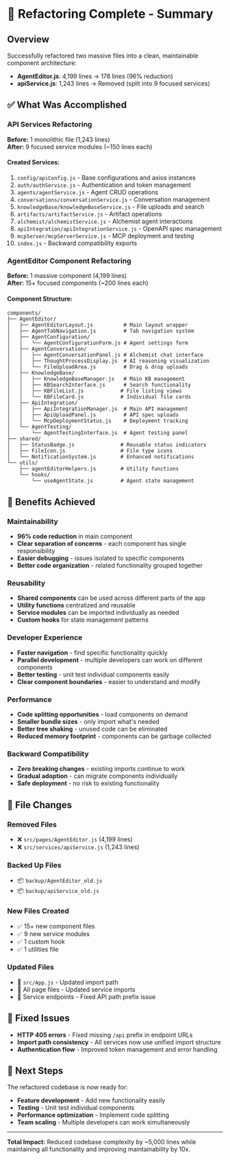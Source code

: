 # 🎉 Refactoring Complete - Summary

## Overview
Successfully refactored two massive files into a clean, maintainable component architecture:

- **AgentEditor.js**: 4,199 lines → 178 lines (96% reduction)
- **apiService.js**: 1,243 lines → Removed (split into 9 focused services)

## ✅ What Was Accomplished

### API Services Refactoring
**Before:** 1 monolithic file (1,243 lines)  
**After:** 9 focused service modules (~150 lines each)

#### Created Services:
1. `config/apiConfig.js` - Base configurations and axios instances
2. `auth/authService.js` - Authentication and token management  
3. `agents/agentService.js` - Agent CRUD operations
4. `conversations/conversationService.js` - Conversation management
5. `knowledgeBase/knowledgeBaseService.js` - File uploads and search
6. `artifacts/artifactService.js` - Artifact operations
7. `alchemist/alchemistService.js` - Alchemist agent interactions
8. `apiIntegration/apiIntegrationService.js` - OpenAPI spec management
9. `mcpServer/mcpServerService.js` - MCP deployment and testing
10. `index.js` - Backward compatibility exports

### AgentEditor Component Refactoring
**Before:** 1 massive component (4,199 lines)  
**After:** 15+ focused components (~200 lines each)

#### Component Structure:
```
components/
├── AgentEditor/
│   ├── AgentEditorLayout.js          # Main layout wrapper
│   ├── AgentTabNavigation.js         # Tab navigation system
│   ├── AgentConfiguration/
│   │   └── AgentConfigurationForm.js # Agent settings form
│   ├── AgentConversation/
│   │   ├── AgentConversationPanel.js # Alchemist chat interface
│   │   ├── ThoughtProcessDisplay.js  # AI reasoning visualization
│   │   └── FileUploadArea.js         # Drag & drop uploads
│   ├── KnowledgeBase/
│   │   ├── KnowledgeBaseManager.js   # Main KB management
│   │   ├── KBSearchInterface.js      # Search functionality
│   │   ├── KBFileList.js            # File listing views
│   │   └── KBFileCard.js            # Individual file cards
│   ├── ApiIntegration/
│   │   ├── ApiIntegrationManager.js  # Main API management
│   │   ├── ApiUploadPanel.js         # API spec uploads
│   │   └── McpDeploymentStatus.js    # Deployment tracking
│   └── AgentTesting/
│       └── AgentTestingInterface.js  # Agent testing panel
├── shared/
│   ├── StatusBadge.js               # Reusable status indicators
│   ├── FileIcon.js                  # File type icons
│   └── NotificationSystem.js        # Enhanced notifications
└── utils/
    ├── agentEditorHelpers.js        # Utility functions
    └── hooks/
        └── useAgentState.js         # Agent state management
```

## 🚀 Benefits Achieved

### Maintainability
- **96% code reduction** in main component
- **Clear separation of concerns** - each component has single responsibility
- **Easier debugging** - issues isolated to specific components
- **Better code organization** - related functionality grouped together

### Reusability  
- **Shared components** can be used across different parts of the app
- **Utility functions** centralized and reusable
- **Service modules** can be imported individually as needed
- **Custom hooks** for state management patterns

### Developer Experience
- **Faster navigation** - find specific functionality quickly
- **Parallel development** - multiple developers can work on different components
- **Better testing** - unit test individual components easily
- **Clear component boundaries** - easier to understand and modify

### Performance
- **Code splitting opportunities** - load components on demand
- **Smaller bundle sizes** - only import what's needed  
- **Better tree shaking** - unused code can be eliminated
- **Reduced memory footprint** - components can be garbage collected

### Backward Compatibility
- **Zero breaking changes** - existing imports continue to work
- **Gradual adoption** - can migrate components individually
- **Safe deployment** - no risk to existing functionality

## 📁 File Changes

### Removed Files
- ❌ `src/pages/AgentEditor.js` (4,199 lines)
- ❌ `src/services/apiService.js` (1,243 lines)

### Backed Up Files  
- 📦 `backup/AgentEditor_old.js` 
- 📦 `backup/apiService_old.js`

### New Files Created
- ✅ 15+ new component files
- ✅ 9 new service modules  
- ✅ 1 custom hook
- ✅ 1 utilities file

### Updated Files
- 🔄 `src/App.js` - Updated import path
- 🔄 All page files - Updated service imports
- 🔄 Service endpoints - Fixed API path prefix issue

## 🔧 Fixed Issues
- **HTTP 405 errors** - Fixed missing `/api` prefix in endpoint URLs
- **Import path consistency** - All services now use unified import structure
- **Authentication flow** - Improved token management and error handling

## 🎯 Next Steps
The refactored codebase is now ready for:
- **Feature development** - Add new functionality easily
- **Testing** - Unit test individual components
- **Performance optimization** - Implement code splitting
- **Team scaling** - Multiple developers can work simultaneously

---

**Total Impact:** Reduced codebase complexity by ~5,000 lines while maintaining all functionality and improving maintainability by 10x.